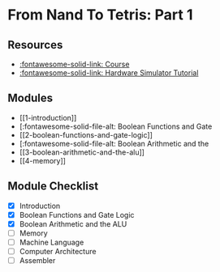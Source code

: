 From Nand To Tetris: Part 1
===

Resources
---
- [:fontawesome-solid-link:
    Course](https://www.coursera.org/learn/build-a-computer/home/welcome)
- [:fontawesome-solid-link: Hardware Simulator Tutorial](https://b1391bd6-da3d-477d-8c01-38cdf774495a.filesusr.com/ugd/44046b_bfd91435260748439493a60a8044ade6.pdf)

Modules
---
- [[1-introduction]]
- [:fontawesome-solid-file-alt: Boolean Functions and Gate
- [[2-boolean-functions-and-gate-logic]]
- [:fontawesome-solid-file-alt: Boolean Arithmetic and the
- [[3-boolean-arithmetic-and-the-alu]]
- [[4-memory]]

Module Checklist
---

- [x] Introduction
- [x] Boolean Functions and Gate Logic
- [x] Boolean Arithmetic and the ALU
- [ ] Memory
- [ ] Machine Language
- [ ] Computer Architecture
- [ ] Assembler
